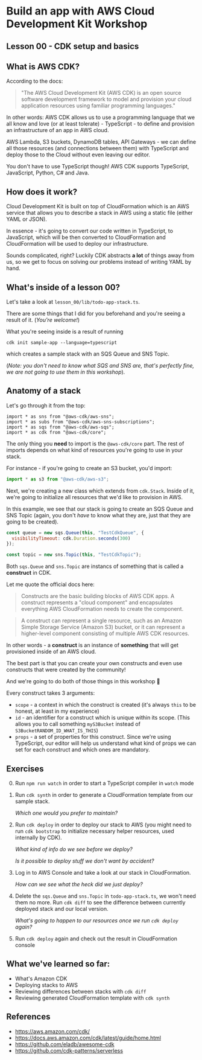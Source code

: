 # Build an app with AWS Cloud Development Kit Workshop

## Lesson 00 - CDK setup and basics

## What is AWS CDK?

According to the docs:

> "The AWS Cloud Development Kit (AWS CDK) is an open source software development framework to model and provision your cloud application resources using familiar programming languages."

In other words: AWS CDK allows us to use a programming language that we all know and love (or at least tolerate) - TypeScript - to define and provision an infrastructure of an app in AWS cloud.

AWS Lambda, S3 buckets, DynamoDB tables, API Gateways - we can define all those resources (and connections between them) with TypeScript and deploy those to the Cloud without even leaving our editor.

You don't have to use TypeScript though! AWS CDK supports TypeScript, JavaScript, Python, C# and Java.

## How does it work?

Cloud Development Kit is built on top of CloudFormation which is an AWS service that allows you to describe a stack in AWS using a static file (either YAML or JSON).

In essence - it's going to convert our code written in TypeScript, to JavaScript, which will be then converted to CloudFormation and CloudFormation will be used to deploy our infrastructure.

Sounds complicated, right? Luckily CDK abstracts **a lot** of things away from us, so we get to focus on solving our problems instead of writing YAML by hand.

## What's inside of a lesson 00?

Let's take a look at `lesson_00/lib/todo-app-stack.ts`.

There are some things that I did for you beforehand and you're seeing a result of it. (_You're welcome!_)

What you're seeing inside is a result of running

`cdk init sample-app --language=typescript`

which creates a sample stack with an SQS Queue and SNS Topic.

(_Note: you don't need to know what SQS and SNS are, that's perfectly fine, we are not going to use them in this workshop_).

## Anatomy of a stack

Let's go through it from the top:

```
import * as sns from "@aws-cdk/aws-sns";
import * as subs from "@aws-cdk/aws-sns-subscriptions";
import * as sqs from "@aws-cdk/aws-sqs";
import * as cdk from "@aws-cdk/core";
```

The only thing you **need** to import is the `@aws-cdk/core` part. The rest of imports depends on what kind of resources you're going to use in your stack.

For instance - if you're going to create an S3 bucket, you'd import:

```js
import * as s3 from "@aws-cdk/aws-s3";
```

Next, we're creating a new class which extends from `cdk.Stack`. Inside of it, we're going to initialize all resources that we'd like to provision in AWS.

In this example, we see that our stack is going to create an SQS Queue and SNS Topic (again, you don't _have_ to know what they are, just that they are going to be created).

```js
const queue = new sqs.Queue(this, "TestCdkQueue", {
  visibilityTimeout: cdk.Duration.seconds(300)
});

const topic = new sns.Topic(this, "TestCdkTopic");
```

Both `sqs.Queue` and `sns.Topic` are instancs of something that is called a **construct** in CDK.

Let me quote the official docs here:

> Constructs are the basic building blocks of AWS CDK apps. A construct represents a "cloud component" and encapsulates everything AWS CloudFormation needs to create the component.

> A construct can represent a single resource, such as an Amazon Simple Storage Service (Amazon S3) bucket, or it can represent a higher-level component consisting of multiple AWS CDK resources.

In other words - a **construct** is an instance of **something** that will get provisioned inside of an AWS cloud.

The best part is that you can create your own constructs and even use constructs that were created by the community!

And we're going to do both of those things in this workshop 🥳

Every construct takes 3 arguments:

- `scope` - a context in which the construct is created (it's always `this` to be honest, at least in my experience)
- `id` - an identifier for a construct which is unique within its scope. (This allows you to call something `myS3Bucket` instead of `S3BucketRANDOM_ID_WHAT_IS_THIS`)
- `props` - a set of properties for this construct. Since we're using TypeScript, our editor will help us understand what kind of props we can set for each construct and which ones are mandatory.

## Exercises

0. Run `npm run watch` in order to start a TypeScript compiler in `watch` mode
1. Run `cdk synth` in order to generate a CloudFormation template from our sample stack.

   _Which one would you prefer to maintain?_

1. Run `cdk deploy` in order to deploy our stack to AWS (you might need to run `cdk bootstrap` to initialize necessary helper resources, used internally by CDK).

   _What kind of info do we see before we deploy?_

   _Is it possible to deploy stuff we don't want by accident?_

1. Log in to AWS Console and take a look at our stack in CloudFormation.

   _How can we see what the heck did we just deploy?_

1. Delete the `sqs.Queue` and `sns.Topic` in `todo-app-stack.ts`, we won't need them no more. Run `cdk diff` to see the difference between currently deployed stack and our local version.

   _What's going to happen to our resources once we run `cdk deploy` again?_

1. Run `cdk deploy` again and check out the result in CloudFormation console

## What we've learned so far:

- What's Amazon CDK
- Deploying stacks to AWS
- Reviewing differences between stacks with `cdk diff`
- Reviewing generated CloudFormation template with `cdk synth`

## References

- https://aws.amazon.com/cdk/
- https://docs.aws.amazon.com/cdk/latest/guide/home.html
- https://github.com/eladb/awesome-cdk
- https://github.com/cdk-patterns/serverless

